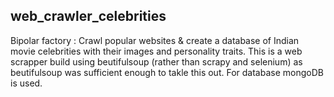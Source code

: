 ## web_crawler_celebrities
Bipolar factory : Crawl popular websites &amp; create a database of Indian movie celebrities with their images and personality traits.
This is a web scrapper build using beutifulsoup (rather than scrapy and selenium) as beutifulsoup was sufficient enough to takle this out.
For database mongoDB is used.
